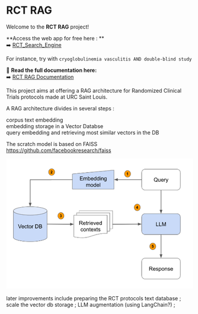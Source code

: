 # RCT RAG

Welcome to the **RCT RAG** project!

**Access the web app for free here : **  
➡️ [RCT_Search_Engine](https://rct-rag.onrender.com/)

For instance, try with `cryoglobulinemia vasculitis AND double-blind study`

📖 **Read the full documentation here:**  
➡️ [RCT RAG Documentation](https://ohassanaly.github.io/rct_rag/)  

This project aims at offering a RAG architecture for Randomized Clinical Trials protocols made at URC Saint Louis.

A RAG architecture divides in several steps :

corpus text embedding  
embedding storage in a Vector Databse  
query embedding and retrieving most similar vectors in the DB

The scratch model is based on FAISS https://github.com/facebookresearch/faiss

![Alt text](assets/rag_illustration.png)

later improvements include preparing the RCT protocols text database ; scale the vector db storage ; LLM augmentation (using LangChain?) ; 